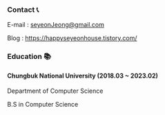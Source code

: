 
### Contact 📞
E-mail : seyeonJeong@gmail.com

Blog : https://happyseyeonhouse.tistory.com/

### Education 📚
#### Chungbuk National University (2018.03 ~ 2023.02)

Department of Computer Science

B.S in Computer Science

